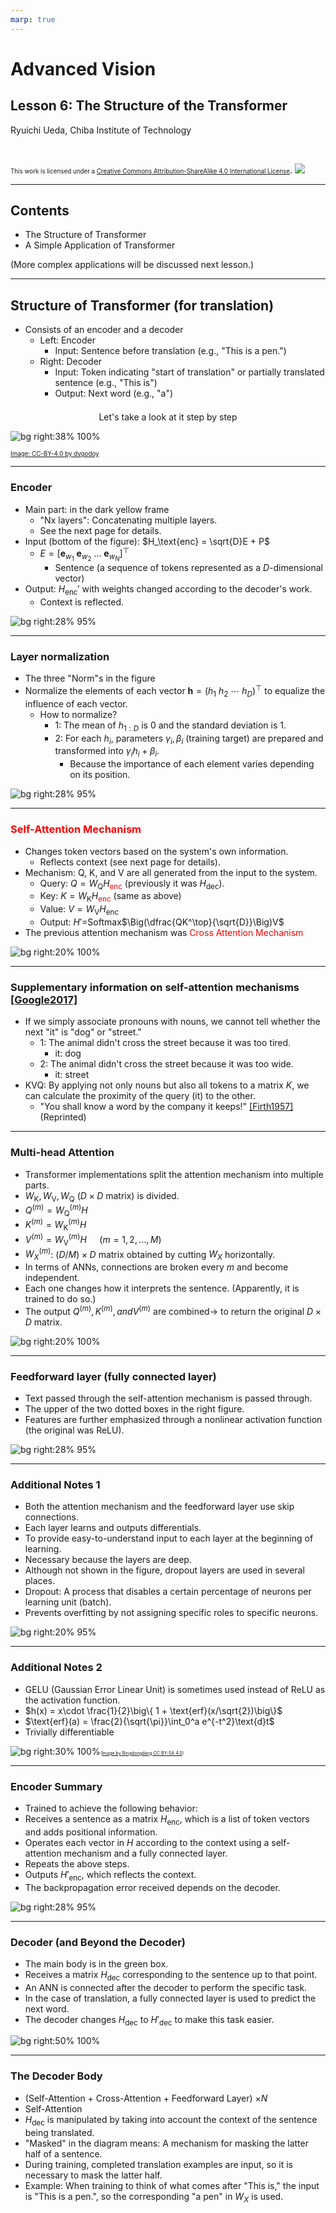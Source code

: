 ```yaml
---
marp: true
---
```


<!-- footer: "Advanced Vision Lesson 6" -->

# Advanced Vision

## Lesson 6: The Structure of the Transformer

Ryuichi Ueda, Chiba Institute of Technology

<br />

<span style="font-size:70%">This work is licensed under a </span>[<span style="font-size:70%">Creative Commons Attribution-ShareAlike 4.0 International License</span>](https://creativecommons.org/licenses/by-sa/4.0/).
![](https://i.creativecommons.org/l/by-sa/4.0/88x31.png)

---

<!-- paginate: true -->

## Contents

- The Structure of Transformer
- A Simple Application of Transformer

(More complex applications will be discussed next lesson.)

---

## Structure of Transformer (for translation)

- Consists of an encoder and a decoder
    - Left: Encoder
        - Input: Sentence before translation (e.g., "This is a pen.")
    - Right: Decoder
        - Input: Token indicating "start of translation" or partially translated sentence (e.g., "This is")
        - Output: Next word (e.g., "a")

<center style="padding-top:0.5em">Let's take a look at it step by step</center>

![bg right:38% 100%](https://upload.wikimedia.org/wikipedia/commons/3/34/Transformer%2C_full_architecture.png)

[<span style="font-size:70%">Image: CC-BY-4.0 by dvgodoy</span>](https://commons.wikimedia.org/wiki/File:Transformer,_full_architecture.png)

---

### Encoder

- Main part: in the dark yellow frame
    - "Nx layers": Concatenating multiple layers.
    - See the next page for details.
- Input (bottom of the figure): $H_\text{enc} = \sqrt{D}E + P$
    - $E=[\boldsymbol{e}_{w_1}\ \boldsymbol{e}_{w_2}\ \dots\ \boldsymbol{e}_{w_N}]^\top$
        - Sentence (a sequence of tokens represented as a $D$-dimensional vector)
- Output: $H_\text{enc}'$ with weights changed according to the decoder's work.
    - Context is reflected.

![bg right:28% 95%](./figs/transformer_encoder.png)

---

### Layer normalization

- The three "Norm"s in the figure
- Normalize the elements of each vector $\boldsymbol{h}=(h_1 \ h_2 \ \cdots \ h_D)^\top$ to equalize the influence of each vector.
    - How to normalize?
        - 1: The mean of $h_{1:D}$ is $0$ and the standard deviation is $1$.
        - 2: For each $h_i$, parameters $\gamma_i, \beta_i$ (training target) are prepared and transformed into $\gamma_ih_i + \beta_i$.
            - Because the importance of each element varies depending on its position.

![bg right:28% 95%](./figs/transformer_encoder.png)

---

### <span style="color:red">Self-Attention Mechanism</span>

- Changes token vectors based on the system's own information.
    - Reflects context (see next page for details).
- Mechanism: Q, K, and V are all generated from the input to the system.
    - Query: $Q= W_\text{Q}H$<span style="color:red">$_\text{enc}$</span> (previously it was $H_\text{dec}$).
    - Key: $K= W_\text{K}H$<span style="color:red">$_\text{enc}$</span> (same as above)
    - Value: $V= W_\text{V}H_\text{enc}$
    - Output: $H'=$Softmax$\Big(\dfrac{QK^\top}{\sqrt{D}}\Big)V$
- The previous attention mechanism was <span style="color:red">Cross Attention Mechanism</span>

![bg right:20% 100%](./figs/transformer_kvq.png)

---

### Supplementary information on self-attention mechanisms [[Google2017]](https://research.google/blog/transformer-a-novel-neural-network-architecture-for-language-understanding/)

- If we simply associate pronouns with nouns, we cannot tell whether the next "it" is "dog" or "street."
    - 1: The animal didn't cross the street because it was too tired.
        - it: dog
    - 2: The animal didn't cross the street because it was too wide.
        - it: street
- KVQ: By applying not only nouns but also all tokens to a matrix $K$, we can calculate the proximity of the query (it) to the other.
    - "You shall know a word by the company it keeps!" [[Firth1957]](https://cs.brown.edu/courses/csci2952d/readings/lecture1-firth.pdf) (Reprinted)

---

### Multi-head Attention

- Transformer implementations split the attention mechanism into multiple parts.
- $W_\text{K}, W_\text{V}, W_\text{Q}$ ($D \times D$ matrix) is divided.
- $Q^{(m)}= W_\text{Q}^{(m)}H$
- $K^{(m)}= W_\text{K}^{(m)}H$
- $V^{(m)}= W_\text{V}^{(m)}H\quad$ ($m=1, 2, \dots, M$)
- $W_X^{(m)}$: $(D/M) \times D$ matrix obtained by cutting $W_X$ horizontally.
- In terms of ANNs, connections are broken every $m$ and become independent.
- Each one changes how it interprets the sentence.
(Apparently, it is trained to do so.)
- The output $Q^{(m)}, K^{(m)}, and V^{(m)}$ are combined$\rightarrow$ to return the original $D \times D$ matrix.

![bg right:20% 100%](./figs/transformer_kvq.png)

---

### Feedforward layer (fully connected layer)

- Text passed through the self-attention mechanism is passed through.
- The upper of the two dotted boxes in the right figure.
- Features are further emphasized through a nonlinear activation function (the original was ReLU).

![bg right:28% 95%](./figs/transformer_encoder.png)

---

### Additional Notes 1

- Both the attention mechanism and the feedforward layer use skip connections.
- Each layer learns and outputs differentials.
- To provide easy-to-understand input to each layer at the beginning of learning.
- Necessary because the layers are deep.
- Although not shown in the figure, dropout layers are used in several places.
- Dropout: A process that disables a certain percentage of neurons per learning unit (batch).
- Prevents overfitting by not assigning specific roles to specific neurons.

![bg right:20% 95%](./figs/transformer_encoder_body.png)

---

### Additional Notes 2

- GELU (Gaussian Error Linear Unit) is sometimes used instead of ReLU as the activation function.
- $h(x) = x\cdot \frac{1}{2}\big\{ 1 + \text{erf}(x/\sqrt{2})\big\}$
- $\text{erf}(a) = \frac{2}{\sqrt{\pi}}\int_0^a e^{-t^2}\text{d}t$
- Trivially differentiable

![bg right:30% 100%](https://upload.wikimedia.org/wikipedia/commons/4/42/ReLU_and_GELU.svg)<span style="font-size:50%">([Image by Ringdongdang CC BY-SA 4.0](https://commons.wikimedia.org/wiki/File:ReLU_and_GELU.svg))

---
### Encoder Summary

- Trained to achieve the following behavior:
- Receives a sentence as a matrix $H_\text{enc}$, which is a list of token vectors and adds positional information.
- Operates each vector in $H$ according to the context using a self-attention mechanism and a fully connected layer.
- Repeats the above steps.
- Outputs $H'_\text{enc}$, which reflects the context.
- The backpropagation error received depends on the decoder.

![bg right:28% 95%](./figs/transformer_encoder.png)

---
### Decoder (and Beyond the Decoder)

- The main body is in the green box.
- Receives a matrix $H_\text{dec}$ corresponding to the sentence up to that point.
- An ANN is connected after the decoder to perform the specific task.
- In the case of translation, a fully connected layer is used to predict the next word.
- The decoder changes $H_\text{dec}$ to $H'_\text{dec}$ to make this task easier.

![bg right:50% 100%](./figs/transformer_decoder.png)

---

### The Decoder Body

- (Self-Attention + Cross-Attention + Feedforward Layer) $\times N$
- Self-Attention
- $H_\text{dec}$ is manipulated by taking into account the context of the sentence being translated.
- "Masked" in the diagram means: A mechanism for masking the latter half of a sentence.
- During training, completed translation examples are input, so it is necessary to mask the latter half.
- Example: When training to think of what comes after "This is," the input is "This is a pen.", so the corresponding "a pen" in $W_X$ is used.
